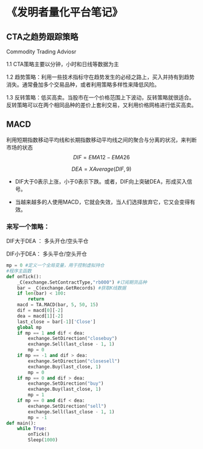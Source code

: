 # 《发明者量化平台笔记》



## CTA之趋势跟踪策略

Commodity Trading Adviosr

1.1 CTA策略主要以分钟，小时和日线等数据为主

1.2 趋势策略：利用一些技术指标守在趋势发生的必经之路上，买入并持有到趋势消失。通常叠加多个交易品种，或者利用策略多样性来降低风险。

1.3 反转策略：低买高卖。当股市在一个价格范围上下波动，反转策略就很适合。反转策略可以在两个相同品种的差价上套利交易，又利用价格网格进行低买高卖。



## MACD

利用短期指数移动平均线和长期指数移动平均线之间的聚合与分离的状况，来判断市场的状态
$$
DIF = EMA12 - EMA26
$$

$$
DEA = XAverage(DIF,9)
$$

- DIF大于0表示上涨，小于0表示下跌。或者，DIF向上突破DEA，形成买入信号。

- 当越来越多的人使用MACD，它就会失效，当人们选择放弃它，它又会变得有效。

### 来写一个策略：

DIF大于DEA ： 多头开仓/空头平仓

DIF小于DEA： 多头平仓/空头开仓

```python
mp = 0 #定义一个全局变量，用于控制虚拟持仓
#程序主函数
def onTick():
    _C(exchange.SetContractType,"rb000") #订阅期货品种
    bar = _C(exchange.GetRecords) #获取K线数据
    if len(bar) < 100:
        return
    macd = TA.MACD(bar, 5, 50, 15)
    dif = macd[0][-2]
    dea = macd[1][-2]
    last_close = bar[-1]['Close']
    global mp
    if mp == 1 and dif < dea:
        exchange.SetDirection("closebuy")
        exchange.Sell(last_close - 1, 1)
        mp = 0
    if mp == -1 and dif > dea:
        exchange.SetDirection("closesell")
        exchange.Buy(last_close, 1)
        mp = 0
    if mp == 0 and dif > dea:
        exchange.SetDirection("buy")
        exchange.Buy(last_close, 1)
        mp = 1
    if mp == 0 and dif < dea:
        exchange.SetDirection("sell")
        exchange.Sell(last_close - 1, 1)
        mp = -1
def main():
    while True:
        onTick()
        Sleep(1000)
```








